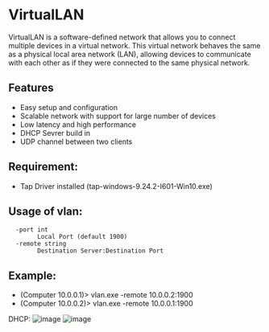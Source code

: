# VirtualLAN

VirtualLAN is a software-defined network that allows you to connect multiple devices in a virtual network. This virtual network behaves the same as a physical local area network (LAN), allowing devices to communicate with each other as if they were connected to the same physical network.

## Features

- Easy setup and configuration
- Scalable network with support for large number of devices
- Low latency and high performance
- DHCP Sevrer build in
- UDP channel between two clients

## Requirement:
- Tap Driver installed (tap-windows-9.24.2-I601-Win10.exe)

## Usage of vlan:
```
  -port int
        Local Port (default 1900)
  -remote string
        Destination Server:Destination Port
```

## Example:
- (Computer 10.0.0.1)> vlan.exe -remote 10.0.0.2:1900
- (Computer 10.0.0.2)> vlan.exe -remote 10.0.0.1:1900

DHCP:
![image](https://user-images.githubusercontent.com/12872405/235243881-de36ca9b-c7d4-412c-9a54-b0f12dbde1ed.png)
![image](https://user-images.githubusercontent.com/12872405/235244003-c9cf7fc2-c09f-422a-a670-4c1f5a0d3243.png)

